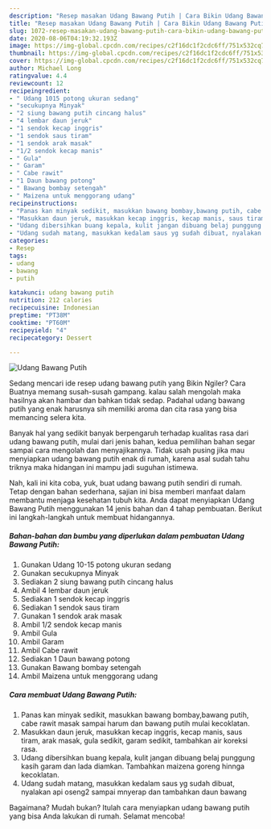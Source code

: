 ```yaml
---
description: "Resep masakan Udang Bawang Putih | Cara Bikin Udang Bawang Putih Yang Paling Enak"
title: "Resep masakan Udang Bawang Putih | Cara Bikin Udang Bawang Putih Yang Paling Enak"
slug: 1072-resep-masakan-udang-bawang-putih-cara-bikin-udang-bawang-putih-yang-paling-enak
date: 2020-08-06T04:19:32.193Z
image: https://img-global.cpcdn.com/recipes/c2f16dc1f2cdc6ff/751x532cq70/udang-bawang-putih-foto-resep-utama.jpg
thumbnail: https://img-global.cpcdn.com/recipes/c2f16dc1f2cdc6ff/751x532cq70/udang-bawang-putih-foto-resep-utama.jpg
cover: https://img-global.cpcdn.com/recipes/c2f16dc1f2cdc6ff/751x532cq70/udang-bawang-putih-foto-resep-utama.jpg
author: Michael Long
ratingvalue: 4.4
reviewcount: 12
recipeingredient:
- " Udang 1015 potong ukuran sedang"
- "secukupnya Minyak"
- "2 siung bawang putih cincang halus"
- "4 lembar daun jeruk"
- "1 sendok kecap inggris"
- "1 sendok saus tiram"
- "1 sendok arak masak"
- "1/2 sendok kecap manis"
- " Gula"
- " Garam"
- " Cabe rawit"
- "1 Daun bawang potong"
- " Bawang bombay setengah"
- " Maizena untuk menggorang udang"
recipeinstructions:
- "Panas kan minyak sedikit, masukkan bawang bombay,bawang putih, cabe rawit masak sampai harum dan bawang putih mulai kecoklatan."
- "Masukkan daun jeruk, masukkan kecap inggris, kecap manis, saus tiram, arak masak, gula sedikit, garam sedikit, tambahkan air koreksi rasa."
- "Udang dibersihkan buang kepala, kulit jangan dibuang belaj punggung kasih garam dan lada diamkan. Tambahkan maizena goreng hinnga kecoklatan."
- "Udang sudah matang, masukkan kedalam saus yg sudah dibuat, nyalakan api oseng2 sampai mnyerap dan tambahkan daun bawang"
categories:
- Resep
tags:
- udang
- bawang
- putih

katakunci: udang bawang putih 
nutrition: 212 calories
recipecuisine: Indonesian
preptime: "PT38M"
cooktime: "PT60M"
recipeyield: "4"
recipecategory: Dessert

---
```



![Udang Bawang Putih](https://img-global.cpcdn.com/recipes/c2f16dc1f2cdc6ff/751x532cq70/udang-bawang-putih-foto-resep-utama.jpg)

Sedang mencari ide resep udang bawang putih yang Bikin Ngiler? Cara Buatnya memang susah-susah gampang. kalau salah mengolah maka hasilnya akan hambar dan bahkan tidak sedap. Padahal udang bawang putih yang enak harusnya sih memiliki aroma dan cita rasa yang bisa memancing selera kita.



Banyak hal yang sedikit banyak berpengaruh terhadap kualitas rasa dari udang bawang putih, mulai dari jenis bahan, kedua pemilihan bahan segar sampai cara mengolah dan menyajikannya. Tidak usah pusing jika mau menyiapkan udang bawang putih enak di rumah, karena asal sudah tahu triknya maka hidangan ini mampu jadi suguhan istimewa.


Nah, kali ini kita coba, yuk, buat udang bawang putih sendiri di rumah. Tetap dengan bahan sederhana, sajian ini bisa memberi manfaat dalam membantu menjaga kesehatan tubuh kita. Anda dapat menyiapkan Udang Bawang Putih menggunakan 14 jenis bahan dan 4 tahap pembuatan. Berikut ini langkah-langkah untuk membuat hidangannya.

<!--inarticleads1-->

##### Bahan-bahan dan bumbu yang diperlukan dalam pembuatan Udang Bawang Putih:

1. Gunakan  Udang 10-15 potong ukuran sedang
1. Gunakan secukupnya Minyak
1. Sediakan 2 siung bawang putih cincang halus
1. Ambil 4 lembar daun jeruk
1. Sediakan 1 sendok kecap inggris
1. Sediakan 1 sendok saus tiram
1. Gunakan 1 sendok arak masak
1. Ambil 1/2 sendok kecap manis
1. Ambil  Gula
1. Ambil  Garam
1. Ambil  Cabe rawit
1. Sediakan 1 Daun bawang potong
1. Gunakan  Bawang bombay setengah
1. Ambil  Maizena untuk menggorang udang




<!--inarticleads2-->

##### Cara membuat Udang Bawang Putih:

1. Panas kan minyak sedikit, masukkan bawang bombay,bawang putih, cabe rawit masak sampai harum dan bawang putih mulai kecoklatan.
1. Masukkan daun jeruk, masukkan kecap inggris, kecap manis, saus tiram, arak masak, gula sedikit, garam sedikit, tambahkan air koreksi rasa.
1. Udang dibersihkan buang kepala, kulit jangan dibuang belaj punggung kasih garam dan lada diamkan. Tambahkan maizena goreng hinnga kecoklatan.
1. Udang sudah matang, masukkan kedalam saus yg sudah dibuat, nyalakan api oseng2 sampai mnyerap dan tambahkan daun bawang




Bagaimana? Mudah bukan? Itulah cara menyiapkan udang bawang putih yang bisa Anda lakukan di rumah. Selamat mencoba!
